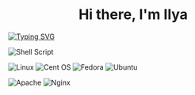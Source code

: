 <h1 align="center">Hi there, I'm Ilya</h1> 

<a href="https://git.io/typing-svg"><img src="https://readme-typing-svg.herokuapp.com?font=&pause=1000&color=2BCD03&center=true&vCenter=true&width=650&lines=Network+engineer%2C+System+Administrator+from+Russia+%F0%9F%87%B7%F0%9F%87%BA" alt="Typing SVG" /></a>

![Shell Script](https://img.shields.io/badge/shell_script-%23121011.svg?style=for-the-badge&logo=gnu-bash&logoColor=white)

![Linux](https://img.shields.io/badge/Linux-FCC624?style=for-the-badge&logo=linux&logoColor=black)
![Cent OS](https://img.shields.io/badge/cent%20os-002260?style=for-the-badge&logo=centos&logoColor=F0F0F0)
![Fedora](https://img.shields.io/badge/Fedora-294172?style=for-the-badge&logo=fedora&logoColor=white)
![Ubuntu](https://img.shields.io/badge/Ubuntu-E95420?style=for-the-badge&logo=ubuntu&logoColor=white)

![Apache](https://img.shields.io/badge/apache-%23D42029.svg?style=for-the-badge&logo=apache&logoColor=white)
![Nginx](https://img.shields.io/badge/nginx-%23009639.svg?style=for-the-badge&logo=nginx&logoColor=white)
